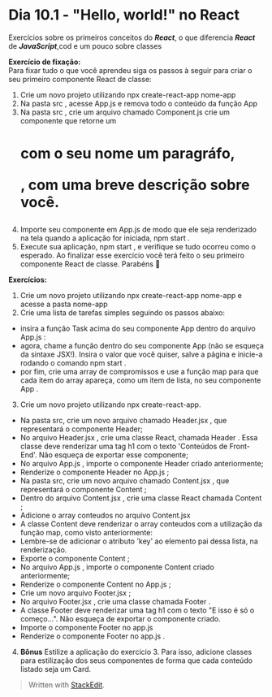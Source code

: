 # Dia 10.1 - "Hello, world!" no React

Exercícios sobre os primeiros conceitos do **_React_**, o que diferencia **_React_** de **_JavaScript_**,cod e um pouco sobre classes

**Exercício de fixação:**  
Para fixar tudo o que você aprendeu siga os passos à seguir para criar o seu primeiro componente React de classe:
1.  Crie um novo projeto utilizando npx create-react-app nome-app
2.  Na pasta src , acesse App.js e remova todo o conteúdo da função App
3.  Na pasta src , crie um arquivo chamado Component.js crie um componente que retorne um <h1> com o seu nome um paragráfo, <p> , com uma breve descrição sobre você.
4. Importe seu componente em App.js de modo que ele seja renderizado na tela quando a aplicação for iniciada, npm start .
5. Execute sua aplicação, npm start , e verifique se tudo ocorreu como o esperado. Ao finalizar esse exercício você terá feito o seu primeiro componente React de classe. Parabéns 🎉

**Exercícios:**
1. Crie um novo projeto utilizando npx create-react-app nome-app e acesse a pasta nome-app
2. Crie uma lista de tarefas simples seguindo os passos abaixo:
- insira a função Task acima do seu componente App dentro do arquivo App.js :
- agora, chame a função dentro do seu componente App (não se esqueça da sintaxe JSX!). Insira o valor que você quiser, salve a página e inicie-a rodando o comando npm start .
- por fim, crie uma array de compromissos e use a função map para que cada item do array apareça, como um item de lista, no seu componente App .
3. Crie um novo projeto utilizando npx create-react-app.
- Na pasta src, crie um novo arquivo chamado Header.jsx , que representará o componente Header;
- No arquivo Header.jsx , crie uma classe React, chamada Header . Essa classe deve renderizar uma tag h1 com o texto 'Conteúdos de Front-End'. Não esqueça de exportar esse componente;
- No arquivo App.js , importe o componente Header criado anteriormente;
- Renderize o componente Header no App.js ;
- Na pasta src, crie um novo arquivo chamado Content.jsx , que representará o componente Content ;
- Dentro do arquivo Content.jsx , crie uma classe React chamada Content ;
- Adicione o array conteudos no arquivo Content.jsx
- A classe Content deve renderizar o array conteudos com a utilização da função map, como visto anteriormente:
- Lembre-se de adicionar o atributo 'key' ao elemento pai dessa lista, na renderização.
- Exporte o componente Content ;
- No arquivo App.js , importe o componente Content criado anteriormente;
- Renderize o componente Content no App.js ;
- Crie um novo arquivo Footer.jsx ;
- No arquivo Footer.jsx , crie uma classe chamada Footer .
- A classe Footer deve renderizar uma tag h1 com o texto "E isso é só o começo...". Não esqueça de exportar o componente criado.
- Importe o componente Footer no app.js
- Renderize o componente Footer no app.js .

4. **Bônus** Estilize a aplicação do exercicio 3. Para isso, adicione classes para estilização dos seus componentes de forma que cada conteúdo listado seja um Card.



>Written with [StackEdit](https://stackedit.io/).